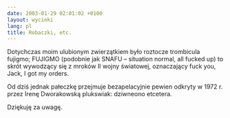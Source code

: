 ```yaml
---
date: 2003-01-29 02:01:02 +0100
layout: wycinki
lang: pl
title: Robaczki, etc.
---
```


Dotychczas moim ulubionym zwierzątkiem było roztocze trombicula fujigmo; FUJIGMO (podobnie jak SNAFU – situation normal, all fucked up) to skrót wywodzący się z mroków II wojny światowej, oznaczający fuck you, Jack, I got my orders.

Od dziś jednak pałeczkę przejmuje bezapelacyjnie pewien odkryty w 1972 r. przez Irenę Dworakowską plukswiak: dziwneono etcetera.

Dziękuję za uwagę.
